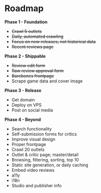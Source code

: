 # Roadmap

**Phase 1 - Foundation**

* ~~Crawl 5 outlets~~
* ~~Daily, automated crawling~~
* ~~Focus on new releases; not historical data~~
* ~~Recent reviews page~~

**Phase 2 - Shippable**

* ~~Review edit form~~
* ~~Raw review approval form~~
* ~~Barebones frontpage~~
* Scrape game data and cover image

**Phase 3 - Release**

* Get domain
* Deploy on VPS
* Post on social media

**Phase 4 - Beyond**

* Search functionality
* Self-submission forms for critics
* Improve visual design
* Proper frontpage
* Crawl 20 outlets
* Outlet & critic page; master/detail
* Browsing, filtering, sorting, top 10
* Static site generation, or daily caching
* Embed video reviews
* a11y
* i18n
* Studio and publisher info
